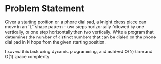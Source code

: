 # Problem Statement

Given a starting position on a phone dial pad, a knight chess piece can move in an "L" shape pattern - two steps horizontally followed 
by one vertically, or one step horizontally then two vertically. Write a program that determines the number of distinct numbers 
that can be dialed on the phone dial pad in N hops from the given starting position.

I sovled this task using dynamic programming, and achived O(N) time and O(1) space complexity
